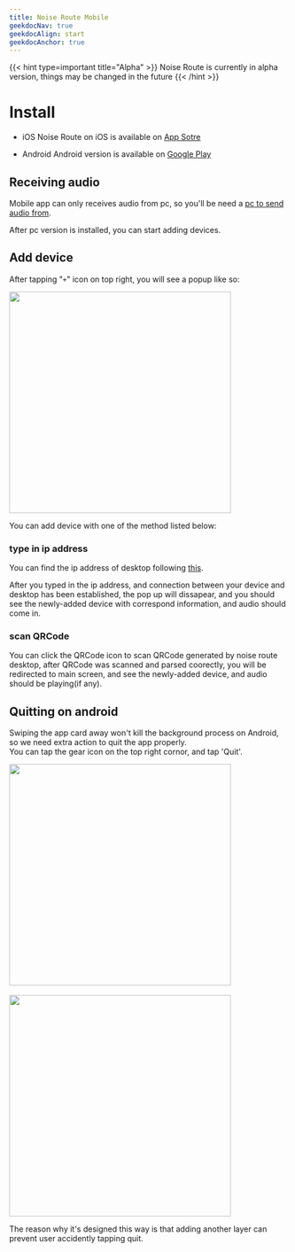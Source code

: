 ```yaml
---
title: Noise Route Mobile
geekdocNav: true
geekdocAlign: start
geekdocAnchor: true
---
```


{{< hint type=important title="Alpha" >}}
Noise Route is currently in alpha version, things may be changed in the future
{{< /hint >}}

# Install
* iOS
Noise Route on iOS is available on [App Sotre]()

* Android
Android version is available on [Google Play]()

## Receiving audio
Mobile app can only receives audio from pc, so you'll be need a [pc to send audio from](../desktop).

After pc version is installed, you can start adding devices.

## Add device
After tapping "`+`" icon on top right, you will see a popup like so:

<img src="/images/mobile-add-device.png" width="400px" />

You can add device with one of the method listed below:

### type in ip address
You can find the ip address of desktop following [this](../desktop/#add-device-in-sending-mode).

After you typed in the ip address, and connection between your device and desktop has been established, the pop up will dissapear, and you should see the newly-added device with correspond information, and audio should come in.

### scan QRCode
You can click the QRCode icon to scan QRCode generated by noise route desktop, after QRCode was scanned and parsed coorectly, you will be redirected to main screen, and see the newly-added device, and audio should be playing(if any).

## Quitting on android
Swiping the app card away won't kill the background process on Android, so we need extra action to quit the app properly.  
You can tap the gear icon on the top right cornor, and tap 'Quit'.

<img src="/images/mobile-quitting1.png" width="400px" />

<br/>
<br/>

<img src="/images/mobile-quitting2.png" width="400px" />

The reason why it's designed this way is that adding another layer can prevent user accidently tapping quit.
